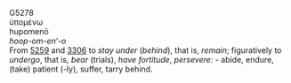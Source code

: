 <body>
  <p>G5278<br>  ὑπομένω  <br> hupomenō  <br><i>hoop-om-en‘-o </i><br>From <a href="g5259.htm">5259</a> and <a href="g3306.htm">3306</a>  to <i>stay</i> <i>under</i> (<i>behind</i>), that is, <i>remain</i>; figuratively to <i>undergo</i>, that is, <i>bear</i> (trials), <i>have</i> <i>fortitude</i>, <i>persevere:</i> - abide, endure, (take) patient (-ly), suffer, tarry behind.<br></p>
 </body>